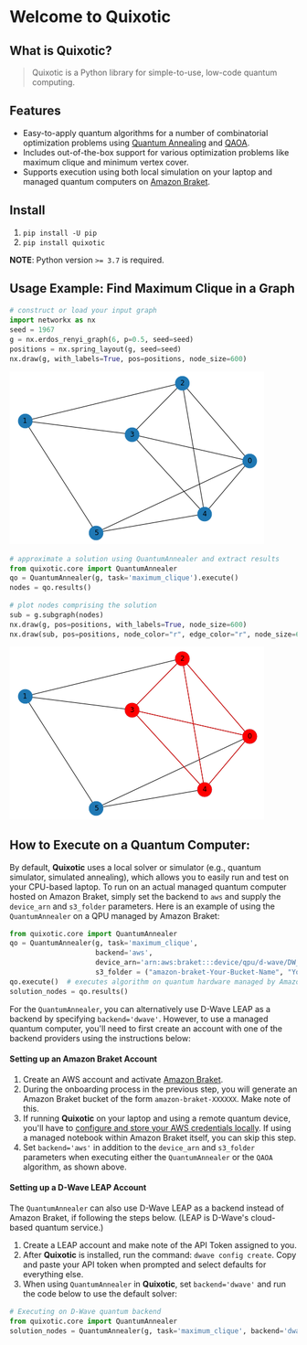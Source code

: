# Welcome to Quixotic



## What is Quixotic?
> Quixotic is a Python library for simple-to-use, low-code quantum computing.

## Features
- Easy-to-apply quantum algorithms for a number of combinatorial optimization problems using [Quantum Annealing](https://en.wikipedia.org/wiki/Quantum_annealing) and [QAOA](https://arxiv.org/abs/1411.4028).
- Includes out-of-the-box support for various optimization problems like maximum clique and minimum vertex cover.
- Supports execution using both local simulation on your laptop and managed quantum computers on [Amazon Braket](https://aws.amazon.com/braket/).

## Install

1. `pip install -U pip`
2. `pip install quixotic`

**NOTE**: Python version `>= 3.7` is required.

## Usage Example: Find Maximum Clique in a Graph

```python
# construct or load your input graph
import networkx as nx
seed = 1967
g = nx.erdos_renyi_graph(6, p=0.5, seed=seed)
positions = nx.spring_layout(g, seed=seed)
nx.draw(g, with_labels=True, pos=positions, node_size=600)
```


![png](docs/images/output_5_0.png)


```python
# approximate a solution using QuantumAnnealer and extract results
from quixotic.core import QuantumAnnealer
qo = QuantumAnnealer(g, task='maximum_clique').execute()
nodes = qo.results()
```

```python
# plot nodes comprising the solution
sub = g.subgraph(nodes)
nx.draw(g, pos=positions, with_labels=True, node_size=600)
nx.draw(sub, pos=positions, node_color="r", edge_color="r", node_size=600)
```


![png](docs/images/output_7_0.png)


## How to Execute on a Quantum Computer:
By default, **Quixotic** uses a local solver or simulator (e.g., quantum simulator, simulated annealing), which allows you to easily run and test on your CPU-based laptop.  To run on an actual managed quantum computer hosted on Amazon Braket, simply set the backend to `aws` and supply the `device_arn` and `s3_folder` parameters.  Here is an example of using the `QuantumAnnealer` on a QPU managed by Amazon Braket:
```python
from quixotic.core import QuantumAnnealer
qo = QuantumAnnealer(g, task='maximum_clique',
                     backend='aws',                                               # Amazon AWS as backend
                     device_arn='arn:aws:braket:::device/qpu/d-wave/DW_2000Q_6',  # D-Wave QPU
                     s3_folder = ("amazon-braket-Your-Bucket-Name", "Your-Folder-Name"))
qo.execute()  # executes algorithm on quantum hardware managed by Amazon Braket
solution_nodes = qo.results()
```
For the `QuantumAnnealer`, you can alternatively use D-Wave LEAP as a backend by specifying `backend='dwave'`.  However, to use a managed quantum computer, you'll need to first create an account with one of the backend providers using the instructions below:

#### Setting up an Amazon Braket Account
1. Create an AWS account and activate [Amazon Braket](https://aws.amazon.com/braket/).
2. During the onboarding process in the previous step, you will generate an Amazon Braket bucket of the form `amazon-braket-XXXXXX`.  Make note of this.
3. If running **Quixotic** on your laptop and using a remote quantum device, you'll have to [configure and store  your AWS credentials locally](https://docs.aws.amazon.com/cli/latest/userguide/cli-configure-files.html). If using a managed notebook within Amazon Braket itself, you can skip this step.
4. Set `backend='aws'` in addition to the `device_arn` and `s3_folder` parameters when executing either the `QuantumAnnealer` or the `QAOA` algorithm, as shown above.

#### Setting up a D-Wave LEAP Account
The `QuantumAnnealer` can also use D-Wave LEAP as a backend instead of Amazon Braket, if following the steps below.  (LEAP is D-Wave's cloud-based quantum service.)
1. Create a LEAP account and make note of the API Token assigned to you.
2. After **Quixotic** is installed, run the command: `dwave config create`.  Copy and paste your API token when prompted and select defaults for everything else.
3. When using `QuantumAnnealer` in **Quixotic**, set `backend='dwave'` and run the code below to use the default solver:
```python
# Executing on D-Wave quantum backend
from quixotic.core import QuantumAnnealer
solution_nodes = QuantumAnnealer(g, task='maximum_clique', backend='dwave').execute().results()
```

